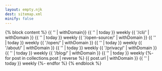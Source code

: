 ```yaml
---
layout: empty.njk
dest: sitemap.xml
minify: false
---
```

{% block content %}<urlset xmlns="http://www.sitemaps.org/schemas/sitemap/0.9" xmlns:xhtml="http://www.w3.org/1999/xhtml">
  <url>
    <loc>{{ '' | withDomain}}</loc>
    <lastmod>{{ '' | today }}</lastmod>
    <changefreq>weekly</changefreq>
  </url>
  <url>
    <loc>{{ '/cli/' | withDomain }}</loc>
    <lastmod>{{ '' | today }}</lastmod>
    <changefreq>weekly</changefreq>
  </url>
  <url>
    <loc>{{ '/open-source/' | withDomain }}</loc>
    <lastmod>{{ '' | today }}</lastmod>
    <changefreq>weekly</changefreq>
  </url>
  <url>
    <loc>{{ '/open/' | withDomain }}</loc>
    <lastmod>{{ '' | today }}</lastmod>
    <changefreq>weekly</changefreq>
  </url>
  <url>
    <loc>{{ '/about/' | withDomain }}</loc>
    <lastmod>{{ '' | today }}</lastmod>
    <changefreq>weekly</changefreq>
  </url>
  <url>
    <loc>{{ '/privacy/' | withDomain }}</loc>
    <lastmod>{{ '' | today }}</lastmod>
    <changefreq>weekly</changefreq>
  </url>
  <url>
    <loc>{{ '/blog/' | withDomain }}</loc>
    <lastmod>{{ '' | today }}</lastmod>
    <changefreq>weekly</changefreq>
  </url>
  {%- for post in collections.post | reverse %}
  <url>
    <loc>{{ post.url | withDomain }}</loc>
    <lastmod>{{ '' | today }}</lastmod>
    <changefreq>weekly</changefreq>
  </url>
  {%- endfor %}
</urlset>{% endblock %}